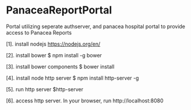 # PanaceaReportPortal

Portal utilizing seperate authserver, and panacea hospital portal to provide access to Panacea Reports

[1]. install nodejs
	 https://nodejs.org/en/

[2]. install bower
	 $ npm install -g bower

[3]. install bower components
	 $ bower install
 
[4]. install	node http server
	 $ npm install http-server -g

[5]. run http server
	$http-server

[6]. access http server.
	 In your browser, run http://localhost:8080


